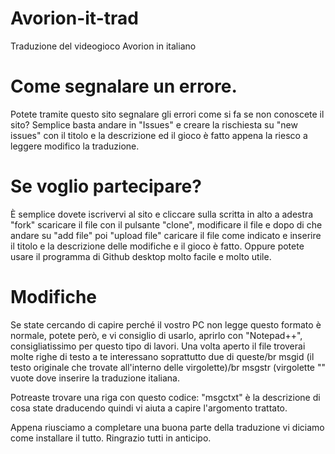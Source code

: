 # Avorion-it-trad
Traduzione del videogioco Avorion in italiano

# Come segnalare un errore.
Potete tramite questo sito segnalare gli errori come si fa se non conoscete il sito?
Semplice basta andare in "Issues" e creare la rischiesta su "new issues" con il titolo e la descrizione ed il gioco è fatto appena la riesco a leggere modifico la traduzione.

# Se voglio partecipare?
È semplice dovete iscrivervi al sito e cliccare sulla scritta in alto a adestra "fork" scaricare il file con il pulsante "clone", modificare il file e dopo di che andare su
"add file" poi "upload file" caricare il file come indicato e inserire il titolo e la descrizione delle modifiche e il gioco è fatto. Oppure potete usare il programma di Github desktop molto facile e molto utile.

# Modifiche
Se state cercando di capire perché il vostro PC non legge questo formato è normale, potete però, e vi consiglio di usarlo, aprirlo con "Notepad++", consigliatissimo per questo tipo di lavori.
Una volta aperto il file troverai molte righe di testo a te interessano soprattutto due di queste/br
msgid (il testo originale che trovate all'interno delle virgolette)/br
msgstr (virgolette "" vuote dove inserire la traduzione italiana.

Potreaste trovare una riga con questo codice: "msgctxt" è la descrizione di cosa state draducendo quindi vi aiuta a capire l'argomento trattato.

Appena riusciamo a completare una buona parte della traduzione vi diciamo come installare il tutto.
Ringrazio tutti in anticipo.
